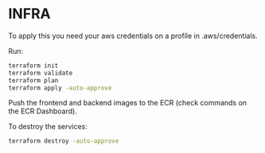 # INFRA

To apply this you need your aws credentials on a profile in .aws/credentials.

Run:

```bash
terraform init
terraform validate
terraform plan
terraform apply -auto-approve
```

Push the frontend and backend images to the ECR (check commands on the ECR Dashboard).

To destroy the services:

```bash
terraform destroy -auto-approve
```
